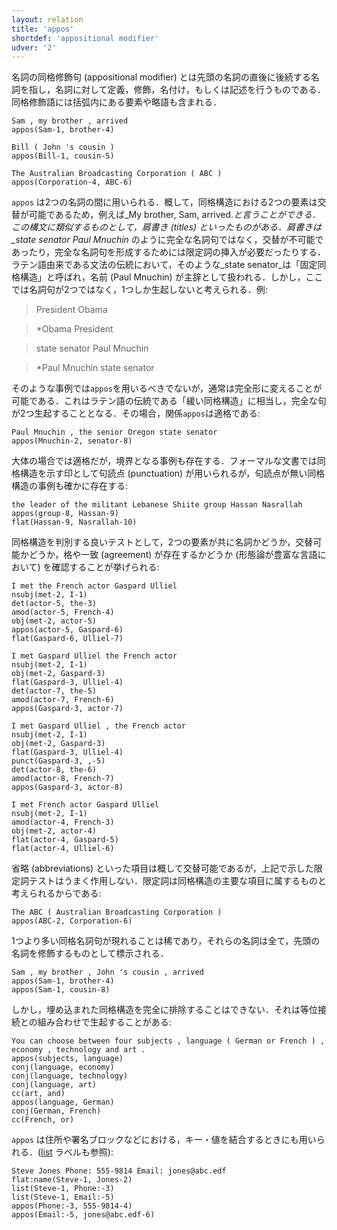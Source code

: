 ```yaml
---
layout: relation
title: 'appos'
shortdef: 'appositional modifier'
udver: '2'
---
```


名詞の同格修飾句 (appositional modifier) とは先頭の名詞の直後に後続する名詞を指し，名詞に対して定義，修飾，名付け，もしくは記述を行うものである．同格修飾語には括弧内にある要素や略語も含まれる．

~~~ sdparse
Sam , my brother , arrived
appos(Sam-1, brother-4)
~~~

~~~ sdparse
Bill ( John 's cousin )
appos(Bill-1, cousin-5)
~~~

~~~ sdparse
The Australian Broadcasting Corporation ( ABC )
appos(Corporation-4, ABC-6)
~~~

`appos` は2つの名詞の間に用いられる．概して，同格構造における2つの要素は交替が可能であるため，例えば_My brother, Sam, arrived._と言うことができる．
この構文に類似するものとして，肩書き (titles) といったものがある．肩書きは_state senator Paul Mnuchin_ のように完全な名詞句ではなく，交替が不可能であったり，完全な名詞句を形成するためには限定詞の挿入が必要だったりする．ラテン語由来である文法の伝統において，そのような_state senator_は「固定同格構造」と呼ばれ，名前 (Paul Mnuchin) が主辞として扱われる．しかし，ここでは名詞句が2つではなく，1つしか生起しないと考えられる．例:

> President Obama

> \*Obama President

> state senator Paul Mnuchin

> \*Paul Mnuchin state senator

そのような事例では`appos`を用いるべきでないが，通常は完全形に変えることが可能である．これはラテン語の伝統である「緩い同格構造」に相当し，完全な句が2つ生起することとなる．その場合，関係`appos`は適格である:

~~~ sdparse
Paul Mnuchin , the senior Oregon state senator
appos(Mnuchin-2, senator-8)
~~~

大体の場合では適格だが，境界となる事例も存在する．フォーマルな文書では同格構造を示す印として句読点 (punctuation) が用いられるが，句読点が無い同格構造の事例も確かに存在する:

~~~ sdparse
the leader of the militant Lebanese Shiite group Hassan Nasrallah
appos(group-8, Hassan-9)
flat(Hassan-9, Nasrallah-10)
~~~

同格構造を判別する良いテストとして，2つの要素が共に名詞かどうか，交替可能かどうか，格や一致 (agreement) が存在するかどうか (形態論が豊富な言語において) を確認することが挙げられる:

~~~ sdparse
I met the French actor Gaspard Ulliel
nsubj(met-2, I-1)
det(actor-5, the-3)
amod(actor-5, French-4)
obj(met-2, actor-5)
appos(actor-5, Gaspard-6)
flat(Gaspard-6, Ulliel-7)
~~~

~~~ sdparse
I met Gaspard Ulliel the French actor 
nsubj(met-2, I-1)
obj(met-2, Gaspard-3)
flat(Gaspard-3, Ulliel-4)
det(actor-7, the-5)
amod(actor-7, French-6)
appos(Gaspard-3, actor-7)
~~~

~~~ sdparse
I met Gaspard Ulliel , the French actor 
nsubj(met-2, I-1)
obj(met-2, Gaspard-3)
flat(Gaspard-3, Ulliel-4)
punct(Gaspard-3, ,-5)
det(actor-8, the-6)
amod(actor-8, French-7)
appos(Gaspard-3, actor-8)
~~~

~~~ sdparse
I met French actor Gaspard Ulliel
nsubj(met-2, I-1)
amod(actor-4, French-3)
obj(met-2, actor-4)
flat(actor-4, Gaspard-5)
flat(actor-4, Ulliel-6)
~~~

省略 (abbreviations) といった項目は概して交替可能であるが，上記で示した限定詞テストはうまく作用しない．限定詞は同格構造の主要な項目に属するものと考えられるからである:

~~~ sdparse
The ABC ( Australian Broadcasting Corporation )
appos(ABC-2, Corporation-6)
~~~

1つより多い同格名詞句が現れることは稀であり，それらの名詞は全て，先頭の名詞を修飾するものとして標示される．

~~~ sdparse
Sam , my brother , John 's cousin , arrived
appos(Sam-1, brother-4)
appos(Sam-1, cousin-8)
~~~

しかし，埋め込まれた同格構造を完全に排除することはできない．それは等位接続との組み合わせで生起することがある:

~~~ sdparse
You can choose between four subjects , language ( German or French ) , economy , technology and art .
appos(subjects, language)
conj(language, economy)
conj(language, technology)
conj(language, art)
cc(art, and)
appos(language, German)
conj(German, French)
cc(French, or)
~~~

`appos` は住所や署名ブロックなどにおける，キー・値を結合するときにも用いられる．([list]() ラベルも参照):

~~~ sdparse
Steve Jones Phone: 555-9814 Email: jones@abc.edf
flat:name(Steve-1, Jones-2)
list(Steve-1, Phone:-3)
list(Steve-1, Email:-5)
appos(Phone:-3, 555-9814-4)
appos(Email:-5, jones@abc.edf-6)
~~~
